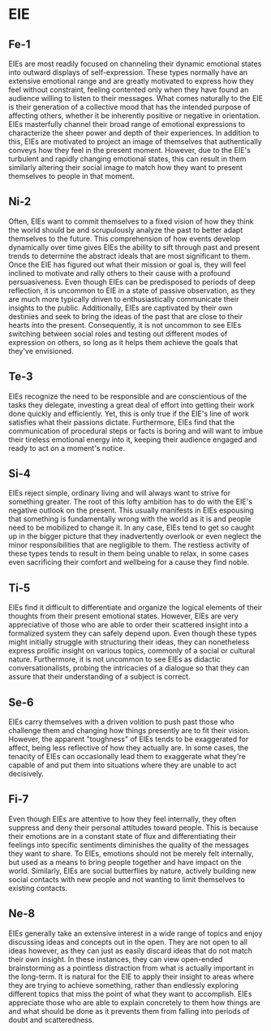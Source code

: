 # EIE

## Fe-1

EIEs are most readily focused on channeling their dynamic emotional states into outward displays of self-expression. These types normally have an extensive emotional range and are greatly motivated to express how they feel without constraint, feeling contented only when they have found an audience willing to listen to their messages. What comes naturally to the EIE is their generation of a collective mood that has the intended purpose of affecting others, whether it be inherently positive or negative in orientation. EIEs masterfully channel their broad range of emotional expressions to characterize the sheer power and depth of their experiences. In addition to this, EIEs are motivated to project an image of themselves that authentically conveys how they feel in the present moment. However, due to the EIE's turbulent and rapidly changing emotional states, this can result in them similarly altering their social image to match how they want to present themselves to people in that moment.

## Ni-2

Often, EIEs want to commit themselves to a fixed vision of how they think the world should be and scrupulously analyze the past to better adapt themselves to the future. This comprehension of how events develop dynamically over time gives EIEs the ability to sift through past and present trends to determine the abstract ideals that are most significant to them. Once the EIE has figured out what their mission or goal is, they will feel inclined to motivate and rally others to their cause with a profound persuasiveness. Even though EIEs can be predisposed to periods of deep reflection, it is uncommon to EIE in a state of passive observation, as they are much more typically driven to enthusiastically communicate their insights to the public. Additionally, EIEs are captivated by their own destinies and seek to bring the ideas of the past that are close to their hearts into the present. Consequently, it is not uncommon to see EIEs switching between social roles and testing out different modes of expression on others, so long as it helps them achieve the goals that they've envisioned.

## Te-3

EIEs recognize the need to be responsible and are conscientious of the tasks they delegate, investing a great deal of effort into getting their work done quickly and efficiently. Yet, this is only true if the EIE's line of work satisfies what their passions dictate. Furthermore, EIEs find that the communication of procedural steps or facts is boring and will want to imbue their tireless emotional energy into it, keeping their audience engaged and ready to act on a moment's notice. 

## Si-4

EIEs reject simple, ordinary living and will always want to strive for something greater. The root of this lofty ambition has to do with the EIE's negative outlook on the present. This usually manifests in EIEs espousing that something is fundamentally wrong with the world as it is and people need to be mobilized to change it. In any case, EIEs tend to get so caught up in the bigger picture that they inadvertently overlook or even neglect the minor responsibilities that are negligible to them. The restless activity of these types tends to result in them being unable to relax, in some cases even sacrificing their comfort and wellbeing for a cause they find noble.

## Ti-5

EIEs find it difficult to differentiate and organize the logical elements of their thoughts from their present emotional states. However, EIEs are very appreciative of those who are able to order their scattered insight into a formalized system they can safely depend upon. Even though these types might initially struggle with structuring their ideas, they can nonetheless express prolific insight on various topics, commonly of a social or cultural nature. Furthermore, it is not uncommon to see EIEs as didactic conversationalists, probing the intricacies of a dialogue so that they can assure that their understanding of a subject is correct.

## Se-6

EIEs carry themselves with a driven volition to push past those who challenge them and changing how things presently are to fit their vision. However, the apparent "toughness" of EIEs tends to be exaggerated for affect, being less reflective of how they actually are. In some cases, the tenacity of EIEs can occasionally lead them to exaggerate what they're capable of and put them into situations where they are unable to act decisively.

## Fi-7

Even though EIEs are attentive to how they feel internally, they often suppress and deny their personal attitudes toward people. This is because their emotions are in a constant state of flux and differentiating their feelings into specific sentiments diminishes the quality of the messages they want to share. To EIEs, emotions should not be merely felt internally, but used as a means to bring people together and have impact on the world. Similarly, EIEs are social butterflies by nature, actively building new social contacts with new people and not wanting to limit themselves to existing contacts. 

## Ne-8

EIEs generally take an extensive interest in a wide range of topics and enjoy discussing ideas and concepts out in the open. They are not open to all ideas however, as they can just as easily discard ideas that do not match their own insight. In these instances, they can view open-ended brainstorming as a pointless distraction from what is actually important in the long-term. It is natural for the EIE to apply their insight to areas where they are trying to achieve something, rather than endlessly exploring different topics that miss the point of what they want to accomplish. EIEs appreciate those who are able to explain concretely to them how things are and what should be done as it prevents them from falling into periods of doubt and scatteredness.

